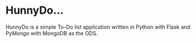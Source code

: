 # HunnyDo...
HunnyDo is a simple To-Do list application written in Python with Flask and PyMongo with MongoDB as the ODS.
